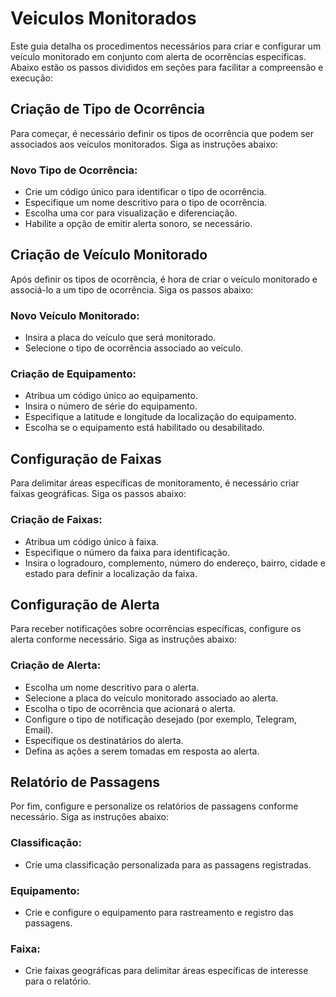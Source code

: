 # Veiculos Monitorados

Este guia detalha os procedimentos necessários para criar e configurar um veículo monitorado em conjunto com alerta de ocorrências específicas. Abaixo estão os passos divididos em seções para facilitar a compreensão e execução:

## Criação de Tipo de Ocorrência

Para começar, é necessário definir os tipos de ocorrência que podem ser associados aos veículos monitorados. Siga as instruções abaixo:

### Novo Tipo de Ocorrência:
- Crie um código único para identificar o tipo de ocorrência.
- Especifique um nome descritivo para o tipo de ocorrência.
- Escolha uma cor para visualização e diferenciação.
- Habilite a opção de emitir alerta sonoro, se necessário.

## Criação de Veículo Monitorado

Após definir os tipos de ocorrência, é hora de criar o veículo monitorado e associá-lo a um tipo de ocorrência. Siga os passos abaixo:

### Novo Veículo Monitorado:
- Insira a placa do veículo que será monitorado.
- Selecione o tipo de ocorrência associado ao veículo.


### Criação de Equipamento:
- Atribua um código único ao equipamento.
- Insira o número de série do equipamento.
- Especifique a latitude e longitude da localização do equipamento.
- Escolha se o equipamento está habilitado ou desabilitado.

## Configuração de Faixas

Para delimitar áreas específicas de monitoramento, é necessário criar faixas geográficas. Siga os passos abaixo:

### Criação de Faixas:
- Atribua um código único à faixa.
- Especifique o número da faixa para identificação.
- Insira o logradouro, complemento, número do endereço, bairro, cidade e estado para definir a localização da faixa.

## Configuração de Alerta

Para receber notificações sobre ocorrências específicas, configure os alerta conforme necessário. Siga as instruções abaixo:

### Criação de Alerta:
- Escolha um nome descritivo para o alerta.
- Selecione a placa do veículo monitorado associado ao alerta.
- Escolha o tipo de ocorrência que acionará o alerta.
- Configure o tipo de notificação desejado (por exemplo, Telegram, Email).
- Especifique os destinatários do alerta.
- Defina as ações a serem tomadas em resposta ao alerta.

## Relatório de Passagens

Por fim, configure e personalize os relatórios de passagens conforme necessário. Siga as instruções abaixo:

### Classificação:
- Crie uma classificação personalizada para as passagens registradas.

### Equipamento:
- Crie e configure o equipamento para rastreamento e registro das passagens.

### Faixa:
- Crie faixas geográficas para delimitar áreas específicas de interesse para o relatório.

